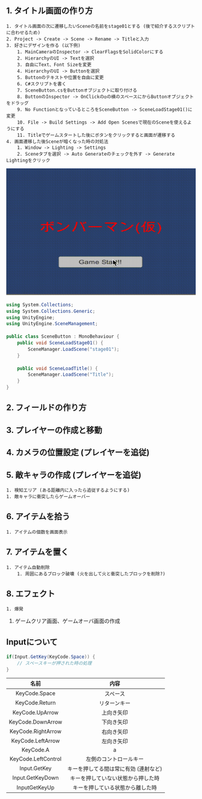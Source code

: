 ## 1. タイトル画面の作り方
	1. タイトル画面の次に遷移したいSceneの名前をstage01とする (後で紹介するスクリプトに合わせるため)
	2. Project -> Create -> Scene -> Rename -> Titleと入力
	3. 好きにデザインを作る (以下例)
		1. MainCameraのInspector -> ClearFlagsをSolidColorにする
		2. HierarchyのUI -> Textを選択
		3. 自由にText、Font Sizeを変更
		4. HierarchyのUI -> Buttonを選択
		5. Buttonのテキストや位置を自由に変更
		6. C#スクリプトを書く
		7. SceneButton.csをButtonオブジェクトに取り付ける
		8. ButtonのInspector -> OnClickの◎の横のスペースにからButtonオブジェクトをドラッグ
		9. No FunctionとなっているところをSceneButton -> SceneLoadStage01()に変更
		10. File -> Build Settings -> Add Open Scenesで現在のSceneを使えるようにする
		11. Titleでゲームスタートした後にボタンをクリックすると画面が遷移する
	4. 画面遷移した後Sceneが暗くなった時の対処法
		1. Window -> Lighting -> Settings
		2. Sceneタブを選択 -> Auto Generateのチェックを外す -> Generate Lightingをクリック

![実行例](https://github.com/tsutarou10/unity/blob/master/gif/SceneTitle.gif)

```C#:SceneButton.cs
using System.Collections;
using System.Collections.Generic;
using UnityEngine;
using UnityEngine.SceneManagement;

public class SceneButton : MonoBehaviour {
	public void SceneLoadStage01() {
		SceneManager.LoadScene("stage01");
	}

	public void SceneLoadTitle() {
		SceneManager.LoadScene("Title");
	}
}
```
## 2. フィールドの作り方

## 3. プレイヤーの作成と移動

## 4. カメラの位置設定 (プレイヤーを追従)

## 5. 敵キャラの作成 (プレイヤーを追従)
	1. 検知エリア (ある距離内に入ったら追従するようにする)
	1. 敵キャラに衝突したらゲームオーバー

## 6. アイテムを拾う
	1. アイテムの個数を画面表示

## 7. アイテムを置く
	1. アイテム自動削除
		1. 周囲にあるブロック破壊 (火を出して火と衝突したブロックを削除?)

## 8. エフェクト
	1. 爆発
1. ゲームクリア画面、ゲームオーバ画面の作成

## Inputについて
```C#
if(Input.GetKey(KeyCode.Space)) {
	// スペースキーが押された時の処理
}
```
| 名前 | 内容 |
| :---: | :---: |
| KeyCode.Space | スペース |
| KeyCode.Return | リターンキー |
| KeyCode.UpArrow | 上向き矢印 |
| KeyCode.DownArrow | 下向き矢印 |
| KeyCode.RightArrow | 右向き矢印 |
| KeyCode.LeftArrow | 左向き矢印 |
| KeyCode.A | a |
| KeyCode.LeftControl| 左側のコントロールキー |
| Input.GetKey | キーを押してる間は常に有効 (連射など) |
| Input.GetKeyDown | キーを押していない状態から押した時 |
| InputGetKeyUp | キーを押している状態から離した時 |

